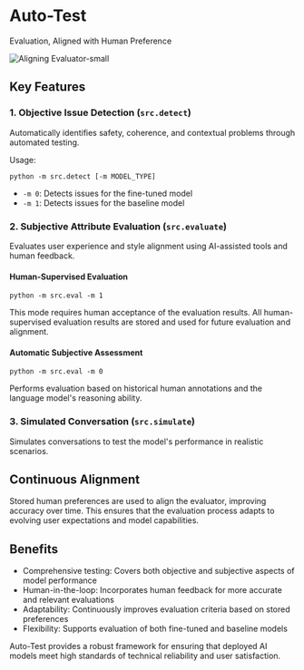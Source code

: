 # Auto-Test

Evaluation, Aligned with Human Preference

![Aligning Evaluator-small](https://github.com/user-attachments/assets/8c9e1dc4-a5bf-4dce-96c6-6b2ddf6794be)

## Key Features

### 1. Objective Issue Detection (`src.detect`)

Automatically identifies safety, coherence, and contextual problems through automated testing.

Usage:
```
python -m src.detect [-m MODEL_TYPE]
```
- `-m 0`: Detects issues for the fine-tuned model
- `-m 1`: Detects issues for the baseline model

### 2. Subjective Attribute Evaluation (`src.evaluate`)

Evaluates user experience and style alignment using AI-assisted tools and human feedback.

#### Human-Supervised Evaluation
```
python -m src.eval -m 1
```
This mode requires human acceptance of the evaluation results. All human-supervised evaluation results are stored and used for future evaluation and alignment.

#### Automatic Subjective Assessment
```
python -m src.eval -m 0
```
Performs evaluation based on historical human annotations and the language model's reasoning ability.

### 3. Simulated Conversation (`src.simulate`)

Simulates conversations to test the model's performance in realistic scenarios.

## Continuous Alignment

Stored human preferences are used to align the evaluator, improving accuracy over time. This ensures that the evaluation process adapts to evolving user expectations and model capabilities.

## Benefits

- Comprehensive testing: Covers both objective and subjective aspects of model performance
- Human-in-the-loop: Incorporates human feedback for more accurate and relevant evaluations
- Adaptability: Continuously improves evaluation criteria based on stored preferences
- Flexibility: Supports evaluation of both fine-tuned and baseline models

Auto-Test provides a robust framework for ensuring that deployed AI models meet high standards of technical reliability and user satisfaction.
